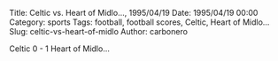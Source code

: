 Title: Celtic vs. Heart of Midlo…, 1995/04/19
Date: 1995/04/19 00:00
Category: sports
Tags: football, football scores, Celtic, Heart of Midlo…
Slug: celtic-vs-heart-of-midlo
Author: carbonero


Celtic 0 - 1 Heart of Midlo…
